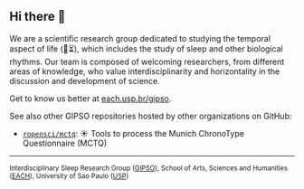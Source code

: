 ## Hi there 👋

We are a scientific research group dedicated to studying the temporal aspect of life (🌱⏳), which includes the study of sleep and other biological rhythms. Our team is composed of welcoming  researchers, from different areas of knowledge, who value interdisciplinarity and horizontality in the discussion and development of science.

Get to know us better at [each.usp.br/gipso](http://each.usp.br/gipso).

See also other GIPSO repositories hosted by other organizations on GitHub:

* [`ropensci/mctq`](https://github.com/ropensci/mctq): ☀ Tools to process the Munich ChronoType Questionnaire (MCTQ)

---

<sub>Interdisciplinary Sleep Research Group ([GIPSO](http://each.usp.br/gipso)), School of Arts, Sciences and Humanities ([EACH](http://each.usp.br/)), University of Sao Paulo ([USP](http://usp.br/))</sub>
